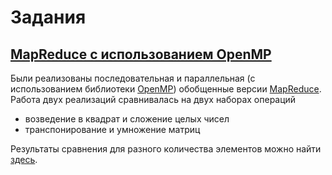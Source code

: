 # Задания

## [MapReduce с использованием OpenMP](task3/)


Были реализованы последовательная и параллельная (с использованием библиотеки [OpenMP](https://en.wikipedia.org/wiki/OpenMP)) обобщенные версии [MapReduce](https://en.wikipedia.org/wiki/MapReduce). Работа двух реализаций сравнивалась на двух наборах операций
- возведение в квадрат и сложение целых чисел
- транспонирование и умножение матриц

Результаты сравнения для разного количества элементов можно найти [здесь](task3/results).
